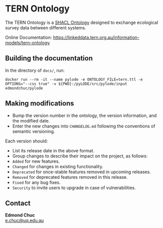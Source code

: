 # TERN Ontology

The TERN Ontology is a [SHACL Ontology](https://www.topquadrant.com/shacl-blog/) designed to exchange ecological survey data between different systems. 

Online Documentation: https://linkeddata.tern.org.au/information-models/tern-ontology


## Building the documentation

In the directory of `docs/`, run:

```
docker run --rm -it --name pylode -e ONTOLOGY_FILE=tern.ttl -e OPTIONS="--css true" -v ${PWD}:/pyLODE/src/pylode/input edmondchuc/pylode
```


## Making modifications

- Bump the version number in the ontology, the version information, and the modified date. 
- Enter the new changes into `CHANGELOG.md` following the conventions of semantic versioning. 

Each version should:
- List its release date in the above format.
- Group changes to describe their impact on the project, as follows:
- `Added` for new features.
- `Changed` for changes in existing functionality.
- `Deprecated` for once-stable features removed in upcoming releases.
- `Removed` for deprecated features removed in this release.
- `Fixed` for any bug fixes.
- `Security` to invite users to upgrade in case of vulnerabilities.


## Contact

**Edmond Chuc**  
e.chuc@uq.edu.au  
